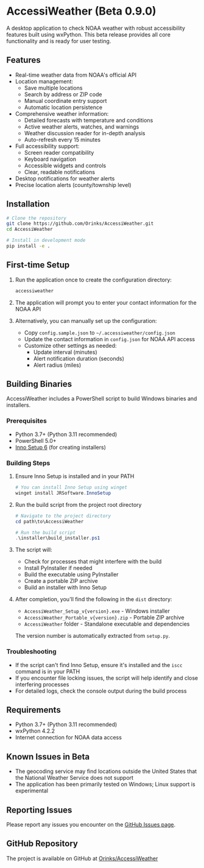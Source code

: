 # AccessiWeather (Beta 0.9.0)

A desktop application to check NOAA weather with robust accessibility features built using wxPython. This beta release provides all core functionality and is ready for user testing.

## Features

- Real-time weather data from NOAA's official API
- Location management:
  - Save multiple locations
  - Search by address or ZIP code
  - Manual coordinate entry support
  - Automatic location persistence
- Comprehensive weather information:
  - Detailed forecasts with temperature and conditions
  - Active weather alerts, watches, and warnings
  - Weather discussion reader for in-depth analysis
  - Auto-refresh every 15 minutes
- Full accessibility support:
  - Screen reader compatibility
  - Keyboard navigation
  - Accessible widgets and controls
  - Clear, readable notifications
- Desktop notifications for weather alerts
- Precise location alerts (county/township level)

## Installation

```bash
# Clone the repository
git clone https://github.com/Orinks/AccessiWeather.git
cd AccessiWeather

# Install in development mode
pip install -e .
```

## First-time Setup

1. Run the application once to create the configuration directory:
   ```bash
   accessiweather
   ```

2. The application will prompt you to enter your contact information for the NOAA API

3. Alternatively, you can manually set up the configuration:
   - Copy `config.sample.json` to `~/.accessiweather/config.json`
   - Update the contact information in `config.json` for NOAA API access
   - Customize other settings as needed:
     - Update interval (minutes)
     - Alert notification duration (seconds)
     - Alert radius (miles)

## Building Binaries

AccessiWeather includes a PowerShell script to build Windows binaries and installers.

### Prerequisites

- Python 3.7+ (Python 3.11 recommended)
- PowerShell 5.0+
- [Inno Setup 6](https://jrsoftware.org/isdl.php) (for creating installers)

### Building Steps

1. Ensure Inno Setup is installed and in your PATH
   ```powershell
   # You can install Inno Setup using winget
   winget install JRSoftware.InnoSetup
   ```

2. Run the build script from the project root directory
   ```powershell
   # Navigate to the project directory
   cd path\to\AccessiWeather

   # Run the build script
   .\installer\build_installer.ps1
   ```

3. The script will:
   - Check for processes that might interfere with the build
   - Install PyInstaller if needed
   - Build the executable using PyInstaller
   - Create a portable ZIP archive
   - Build an installer with Inno Setup

4. After completion, you'll find the following in the `dist` directory:
   - `AccessiWeather_Setup_v{version}.exe` - Windows installer
   - `AccessiWeather_Portable_v{version}.zip` - Portable ZIP archive
   - `AccessiWeather` folder - Standalone executable and dependencies

   The version number is automatically extracted from `setup.py`.

### Troubleshooting

- If the script can't find Inno Setup, ensure it's installed and the `iscc` command is in your PATH
- If you encounter file locking issues, the script will help identify and close interfering processes
- For detailed logs, check the console output during the build process

## Requirements

- Python 3.7+ (Python 3.11 recommended)
- wxPython 4.2.2
- Internet connection for NOAA data access

## Known Issues in Beta

- The geocoding service may find locations outside the United States that the National Weather Service does not support
- The application has been primarily tested on Windows; Linux support is experimental

## Reporting Issues

Please report any issues you encounter on the [GitHub Issues page](https://github.com/Orinks/AccessiWeather/issues).

## GitHub Repository

The project is available on GitHub at [Orinks/AccessiWeather](https://github.com/Orinks/AccessiWeather)
